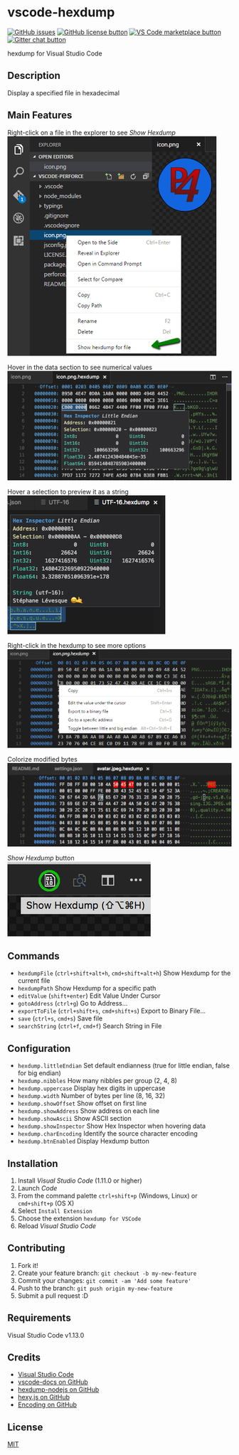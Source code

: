 # vscode-hexdump

[![GitHub issues](https://img.shields.io/github/issues/stef-levesque/vscode-hexdump.svg)](https://github.com/stef-levesque/vscode-hexdump/issues)
[![GitHub license button](https://img.shields.io/github/license/stef-levesque/vscode-hexdump.svg)](https://github.com/stef-levesque/vscode-hexdump/blob/master/LICENSE.md)
[![VS Code marketplace button](http://vsmarketplacebadge.apphb.com/installs/slevesque.vscode-hexdump.svg)](https://marketplace.visualstudio.com/items?itemName=slevesque.vscode-hexdump)
[![Gitter chat button](https://img.shields.io/gitter/room/stef-levesque/vscode-hexdump.svg)](https://gitter.im/stef-levesque/vscode-hexdump)

hexdump for Visual Studio Code

## Description

Display a specified file in hexadecimal

## Main Features

Right-click on a file in the explorer to see *Show Hexdump*  
![Show hexdump](images/show-hexdump.png)

Hover in the data section to see numerical values  
![Hover DataView](images/hover-dataview.png)

Hover a selection to preview it as a string  
![Hover String](images/hover-string.png)

Right-click in the hexdump to see more options  
![Context Menu](images/context-menu.png)

Colorize modified bytes  
![Modified Bytes](images/modified-bytes.png)

*Show Hexdump* button  
![Title Icon](images/title-icon.png)

## Commands

* `hexdumpFile` (`ctrl+shift+alt+h`, `cmd+shift+alt+h`) Show Hexdump for the current file
* `hexdumpPath` Show Hexdump for a specific path
* `editValue` (`shift+enter`) Edit Value Under Cursor
* `gotoAddress` (`ctrl+g`) Go to Address...
* `exportToFile` (`ctrl+shift+s`, `cmd+shift+s`) Export to Binary File...
* `save` (`ctrl+s`, `cmd+s`) Save file
* `searchString` (`ctrl+f`, `cmd+f`) Search String in File

## Configuration

* `hexdump.littleEndian` Set default endianness (true for little endian, false for big endian)
* `hexdump.nibbles` How many nibbles per group (2, 4, 8)
* `hexdump.uppercase` Display hex digits in uppercase
* `hexdump.width` Number of bytes per line (8, 16, 32)
* `hexdump.showOffset` Show offset on first line
* `hexdump.showAddress` Show address on each line
* `hexdump.showAscii` Show ASCII section
* `hexdump.showInspector` Show Hex Inspector when hovering data
* `hexdump.charEncoding` Identify the source character encoding
* `hexdump.btnEnabled` Display Hexdump button

## Installation

1. Install *Visual Studio Code* (1.11.0 or higher)
2. Launch *Code*
3. From the command palette `ctrl+shift+p` (Windows, Linux) or `cmd+shift+p` (OS X)
4. Select `Install Extension`
5. Choose the extension `hexdump for VSCode`
6. Reload *Visual Studio Code*

## Contributing

1. Fork it!
2. Create your feature branch: `git checkout -b my-new-feature`
3. Commit your changes: `git commit -am 'Add some feature'`
4. Push to the branch: `git push origin my-new-feature`
5. Submit a pull request :D

## Requirements

Visual Studio Code v1.13.0

## Credits

* [Visual Studio Code](https://code.visualstudio.com/)
* [vscode-docs on GitHub](https://github.com/Microsoft/vscode-docs)
* [hexdump-nodejs on GitHub](https://github.com/bma73/hexdump-nodejs)
* [hexy.js on GitHub](https://github.com/a2800276/hexy.js)
* [Encoding on GitHub](https://github.com/andris9/encoding)

## License

[MIT](LICENSE.md)
